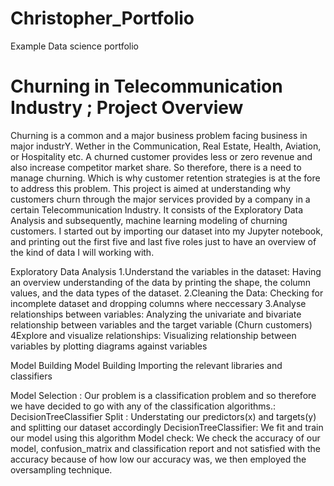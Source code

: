 # Christopher_Portfolio
Example Data science portfolio

# Churning in Telecommunication Industry ; Project Overview
Churning is a common and a major business problem facing business in major industrY. Wether in the Communication, Real Estate, Health, Aviation, or Hospitality etc. A churned customer provides less or zero revenue and also increase competitor market share. So therefore, there is a need to manage churning. Which is why customer retention strategies is at the fore to address this problem. This project is aimed at understanding why customers churn through the major services provided by a company in a certain Telecommunication Industry. It consists of the Exploratory Data Analysis and subsequently, machine learning modeling of churning customers. I started out by importing our dataset into my Jupyter notebook, and printing out the first five and last five roles just to have an overview of the kind of data I will working with.

Exploratory Data Analysis
1.Understand the variables in the dataset: Having an overview understanding of the data by printing the shape, the column values, and the data types of the dataset. 2.Cleaning the Data: Checking for incomplete dataset and dropping columns where neccessary 3.Analyse relationships between variables: Analyzing the univariate and bivariate relationship between variables and the target variable (Churn customers) 4Explore and visualize relationships: Visualizing relationship between variables by plotting diagrams against variables

Model Building
Model Building Importing the relevant libraries and classifiers

Model Selection : Our problem is a classification problem and so therefore we have decided to go with any of the classification algorithms.: DecisionTreeClassifier
Split : Understating our predictors(x) and targets(y) and splitting our dataset accordingly
DecisionTreeClassifier: We fit and train our model using this algorithm
Model check: We check the accuracy of our model, confusion_matrix and classification report and not satisfied with the accuracy because of how low our accuracy was, we then employed the oversampling technique.
